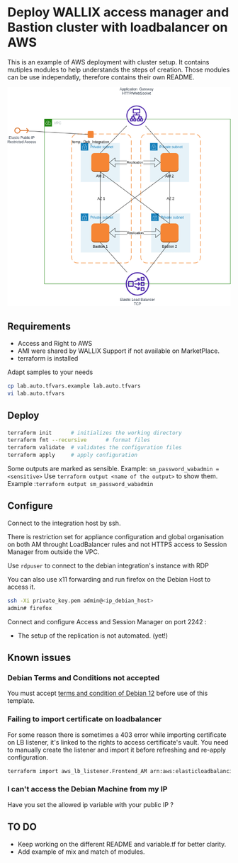 # Deploy WALLIX access manager and Bastion cluster with loadbalancer on AWS

This is an example of AWS deployment with cluster setup.
It contains mutiples modules to help understands the steps of creation.
Those modules can be use independatly, therefore contains their own README.

![Architecture](AWS_2AM-2SM-LB.drawio.png)

## Requirements

* Access and Right to AWS
* AMI were shared by WALLIX Support if not available on MarketPlace.
* terraform is installed

Adapt samples to your needs

```bash
cp lab.auto.tfvars.example lab.auto.tfvars
vi lab.auto.tfvars
```

## Deploy

```bash
terraform init      # initializes the working directory
terraform fmt --recursive      # format files
terraform validate  # validates the configuration files
terraform apply     # apply configuration
```

Some outputs are marked as sensible. Example: `sm_password_wabadmin = <sensitive>`
Use `terraform output <name of the output>` to show them. Example :`terraform output sm_password_wabadmin`

## Configure

Connect to the integration host by ssh.

There is restriction set for appliance configuration and global organisation on both AM throught LoadBalancer rules and not HTTPS access to Session Manager from outside the VPC.

Use `rdpuser` to connect to the debian integration's instance with RDP

You can also use x11 forwarding and run firefox on the Debian Host to access it.

```bash
ssh -Xi private_key.pem admin@<ip_debian_host>
admin# firefox
```

Connect and configure Access and Session Manager on port 2242 :

* The setup of the replication is not automated. (yet!)

## Known issues

### Debian Terms and Conditions not accepted

You must accept [terms and condition of Debian 12](https://aws.amazon.com/marketplace/pp/prodview-l5gv52ndg5q6i) before use of this template.

### Failing to import certificate on loadbalancer

For some reason there is sometimes a 403 error while importing certificate on LB listener, it's linked to the rights to access certificate's vault.
You need to manually create the listener and import it before refreshing and re-apply configuration.

```bash
terraform import aws_lb_listener.Frontend_AM arn:aws:elasticloadbalancing:eu-west-3:519101999238:listener/app/Access-Manager-Front/059ce0c7d3b69254/9c0b0d80abe0ef50
```

### I can't access the Debian Machine from my IP

Have you set the allowed ip variable with your public IP ?

## TO DO

* Keep working on the different README and variable.tf for better clarity.
* Add example of mix and match of modules.
